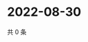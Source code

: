 # 2022-08-30

共 0 条

<!-- BEGIN WEIBO -->
<!-- 最后更新时间 Tue Aug 30 2022 07:17:04 GMT+0800 (China Standard Time) -->

<!-- END WEIBO -->
